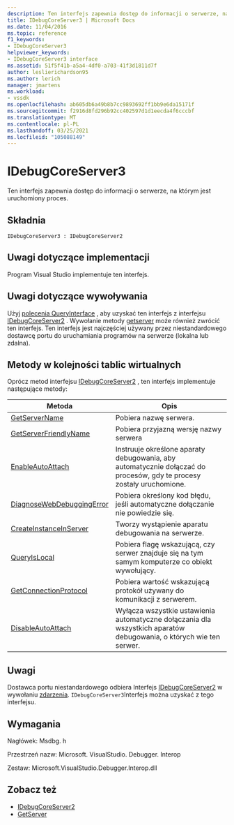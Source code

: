 ```yaml
---
description: Ten interfejs zapewnia dostęp do informacji o serwerze, na którym jest uruchomiony proces.
title: IDebugCoreServer3 | Microsoft Docs
ms.date: 11/04/2016
ms.topic: reference
f1_keywords:
- IDebugCoreServer3
helpviewer_keywords:
- IDebugCoreServer3 interface
ms.assetid: 51f5f41b-a5a4-4df0-a703-41f3d1811d7f
author: leslierichardson95
ms.author: lerich
manager: jmartens
ms.workload:
- vssdk
ms.openlocfilehash: ab605db6a49b8b7cc9893692ff1bb9e6da15171f
ms.sourcegitcommit: f2916d8fd296b92cc402597d1d1eecda4f6cccbf
ms.translationtype: MT
ms.contentlocale: pl-PL
ms.lasthandoff: 03/25/2021
ms.locfileid: "105088149"
---
```

# <a name="idebugcoreserver3"></a>IDebugCoreServer3
Ten interfejs zapewnia dostęp do informacji o serwerze, na którym jest uruchomiony proces.

## <a name="syntax"></a>Składnia

```
IDebugCoreServer3 : IDebugCoreServer2
```

## <a name="notes-for-implementers"></a>Uwagi dotyczące implementacji
 Program Visual Studio implementuje ten interfejs.

## <a name="notes-for-callers"></a>Uwagi dotyczące wywoływania
 Użyj [polecenia QueryInterface](/cpp/atl/queryinterface) , aby uzyskać ten interfejs z interfejsu [IDebugCoreServer2](../../../extensibility/debugger/reference/idebugcoreserver2.md) . Wywołanie metody [getserver](../../../extensibility/debugger/reference/idebugdefaultport2-getserver.md) może również zwrócić ten interfejs. Ten interfejs jest najczęściej używany przez niestandardowego dostawcę portu do uruchamiania programów na serwerze (lokalna lub zdalna).

## <a name="methods-in-vtable-order"></a>Metody w kolejności tablic wirtualnych
 Oprócz metod interfejsu [IDebugCoreServer2](../../../extensibility/debugger/reference/idebugcoreserver2.md) , ten interfejs implementuje następujące metody:

|Metoda|Opis|
|------------|-----------------|
|[GetServerName](../../../extensibility/debugger/reference/idebugcoreserver3-getservername.md)|Pobiera nazwę serwera.|
|[GetServerFriendlyName](../../../extensibility/debugger/reference/idebugcoreserver3-getserverfriendlyname.md)|Pobiera przyjazną wersję nazwy serwera|
|[EnableAutoAttach](../../../extensibility/debugger/reference/idebugcoreserver3-enableautoattach.md)|Instruuje określone aparaty debugowania, aby automatycznie dołączać do procesów, gdy te procesy zostały uruchomione.|
|[DiagnoseWebDebuggingError](../../../extensibility/debugger/reference/idebugcoreserver3-diagnosewebdebuggingerror.md)|Pobiera określony kod błędu, jeśli automatyczne dołączanie nie powiedzie się.|
|[CreateInstanceInServer](../../../extensibility/debugger/reference/idebugcoreserver3-createinstanceinserver.md)|Tworzy wystąpienie aparatu debugowania na serwerze.|
|[QueryIsLocal](../../../extensibility/debugger/reference/idebugcoreserver3-queryislocal.md)|Pobiera flagę wskazującą, czy serwer znajduje się na tym samym komputerze co obiekt wywołujący.|
|[GetConnectionProtocol](../../../extensibility/debugger/reference/idebugcoreserver3-getconnectionprotocol.md)|Pobiera wartość wskazującą protokół używany do komunikacji z serwerem.|
|[DisableAutoAttach](../../../extensibility/debugger/reference/idebugcoreserver3-disableautoattach.md)|Wyłącza wszystkie ustawienia automatyczne dołączania dla wszystkich aparatów debugowania, o których wie ten serwer.|

## <a name="remarks"></a>Uwagi
 Dostawca portu niestandardowego odbiera Interfejs [IDebugCoreServer2](../../../extensibility/debugger/reference/idebugcoreserver2.md) w wywołaniu [zdarzenia](../../../extensibility/debugger/reference/idebugportevents2-event.md). `IDebugCoreServer3`Interfejs można uzyskać z tego interfejsu.

## <a name="requirements"></a>Wymagania
 Nagłówek: Msdbg. h

 Przestrzeń nazw: Microsoft. VisualStudio. Debugger. Interop

 Zestaw: Microsoft.VisualStudio.Debugger.Interop.dll

## <a name="see-also"></a>Zobacz też
- [IDebugCoreServer2](../../../extensibility/debugger/reference/idebugcoreserver2.md)
- [GetServer](../../../extensibility/debugger/reference/idebugdefaultport2-getserver.md)

